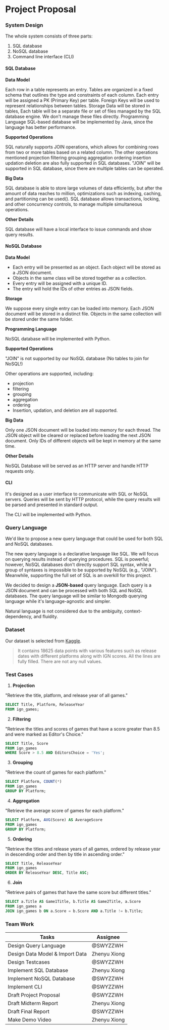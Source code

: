 # Project Proposal

### System Design

The whole system consists of three parts:

1.  SQL database
2.  NoSQL database
3.  Command line interface (CLI)



#### SQL Database

**Data Model**

Each row in a table represents an entry.
Tables are organized in a fixed schema that outlines the type and constraints of each
column.
Each entry will be assigned a PK (Primary Key) per table.
Foreign Keys will be used to represent relationships between tables.
Storage
Data will be stored in tables, Each table will be a separate file or set of files managed by the
SQL database engine. We don't manage these files directly.
Programming Language
SQL-based database will be implemented by Java, since the language has better
performance.


**Supported Operations**

SQL naturally supports JOIN operations, which allows for combining rows from two or more
tables based on a related column.
The other operations mentioned
projection
filtering
grouping
aggregation
ordering
insertion
updation
deletion are also fully supported in SQL databases.
"JOIN" will be supported in SQL database, since there are multiple tables can be operated.

**Big Data**

SQL database is able to store large volumes of data efficiently, but after the amount of
data reaches to million, optimizations such as indexing, caching, and partitioning can be
used().
SQL database allows transactions, locking, and other concurrency controls, to manage
multiple simultaneous operations.

**Other Details**

SQL database will have a local interface to issue commands and show query results.


#### NoSQL Database

**Data Model**

-   Each entry will be presented as an object. Each object will be stored as a JSON document.
-   Objects in the same class will be stored together as a collection.
-   Every entry will be assigned with a unique ID.
-   The entry will hold the IDs of other entries as JSON fields. 

**Storage**

We suppose every single entry can be loaded into memory. Each JSON document will be stored in a distinct file. Objects in the same collection will be stored under the same folder.

**Programming Language**

NoSQL database will be implemented with Python.

**Supported Operations**

"JOIN" is not supported by our NoSQL database (No tables to join for NoSQL!)

Other operations are supported, including:

-   projection
-   filtering
-   grouping
-   aggregation
-   ordering
-   Insertion, updation, and deletion are all supported.

**Big Data**

Only one JSON document will be loaded into memory for each thread. The JSON object will be cleared or replaced before loading the next JSON document. Only IDs of different objects will be kept in memory at the same time.

**Other Details**

NoSQL Database will be served as an HTTP server and handle HTTP requests only.



#### CLI

It's designed as a user interface to communicate with SQL or NoSQL servers. Queries will be sent by HTTP protocol, while the query results will be parsed and presented in standard output.

The CLI will be implemented with Python.



### Query Language

We'd like to propose a new query language that could be used for both SQL and NoSQL databases. 

The new query language is a declarative language like SQL. We will focus on querying results instead of querying procedures. SQL is powerful; however, NoSQL databases don't directly support SQL syntax, while a group of syntaxes is impossible to be supported by NoSQL (e.g., "JOIN"). Meanwhile, supporting the full set of SQL is an overkill for this project. 

We decided to design a **JSON-based** query language. Each query is a JSON document and can be processed with both SQL and NoSQL databases. The query language will be similar to Mongodb querying language while it's language-agnostic and simpler.

Natural language is not considered due to the ambiguity, context-dependency, and fluidity.

### Dataset

Our dataset is selected from [Kaggle](https://www.kaggle.com/datasets/joebeachcapital/ign-games). 

>   It contains 18625 data points with various features such as release dates with different platforms along with IGN scores. All the lines are fully filled. There are not any null values.



### Test Cases

1.   **Projection**

"Retrieve the title, platform, and release year of all games."

```sql
SELECT Title, Platform, ReleaseYear
FROM ign_games;
```

2.   **Filtering**

"Retrieve the titles and scores of games that have a score greater than 8.5 and were marked as Editor's Choice."

```sql
SELECT Title, Score
FROM ign_games
WHERE Score > 8.5 AND EditorsChoice = 'Yes';
```

3.   **Grouping**

"Retrieve the count of games for each platform."

```sql
SELECT Platform, COUNT(*)
FROM ign_games
GROUP BY Platform;
```

4.   **Aggregation**

"Retrieve the average score of games for each platform."

```sql
SELECT Platform, AVG(Score) AS AverageScore
FROM ign_games
GROUP BY Platform;
```

5.   **Ordering**

"Retrieve the titles and release years of all games, ordered by release year in descending order and then by title in ascending order."

```sql
SELECT Title, ReleaseYear
FROM ign_games
ORDER BY ReleaseYear DESC, Title ASC;
```

6.   **Join**

"Retrieve pairs of games that have the same score but different titles."

```sql
SELECT a.Title AS Game1Title, b.Title AS Game2Title, a.Score
FROM ign_games a
JOIN ign_games b ON a.Score = b.Score AND a.Title != b.Title;
```



### Team Work

| Tasks                           | Assignee     |
| ------------------------------- | ------------ |
| Design Query Language           | @SWYZZWH  |
| Design Data Model & Import Data | Zhenyu Xiong |
| Design Testcases                | @SWYZZWH  |
| Implement SQL Database          | Zhenyu Xiong |
| Implement NoSQL Database        | @SWYZZWH  |
| Implement CLI                   | @SWYZZWH  |
| Draft Project Proposal          | @SWYZZWH  |
| Draft Midterm Report            | Zhenyu Xiong |
| Draft Final Report              | @SWYZZWH  |
| Make Demo Video                 | Zhenyu Xiong |


